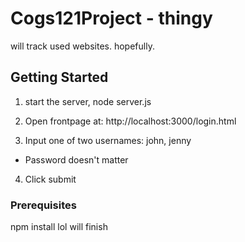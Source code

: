 # Cogs121Project - thingy

will track used websites. hopefully.

## Getting Started

1) start the server, node server.js

2) Open frontpage at: http://localhost:3000/login.html

3) Input one of two usernames: john, jenny
- Password doesn't matter

4) Click submit

### Prerequisites

npm install lol
will finish

